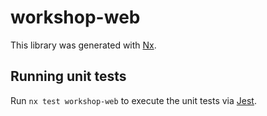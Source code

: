 # workshop-web

This library was generated with [Nx](https://nx.dev).

## Running unit tests

Run `nx test workshop-web` to execute the unit tests via [Jest](https://jestjs.io).
